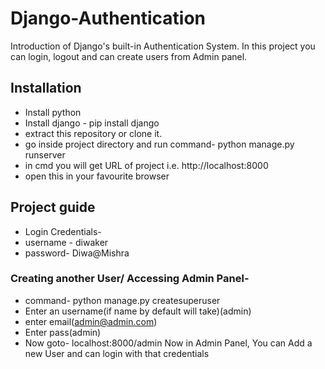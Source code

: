 # Django-Authentication
Introduction of Django's built-in Authentication System. In this project you can login, logout and can create users from Admin panel.

## Installation
- Install python
- Install django - pip install django
- extract this repository or clone it.
- go inside project directory and run command- python manage.py runserver
- in cmd you will get URL of project i.e. http://localhost:8000
- open this in your favourite browser

## Project guide
- Login Credentials-
- username - diwaker
- password- Diwa@Mishra

### Creating another User/ Accessing Admin Panel-
- command- python manage.py createsuperuser
- Enter an username(if name by default will take)(admin)
- enter email(admin@admin.com)
- Enter pass(admin)
- Now goto- localhost:8000/admin
Now in Admin Panel, You can Add a new User and can login with that credentials
